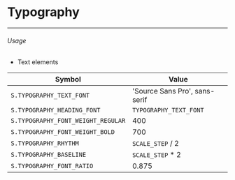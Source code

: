 # Typography

---

###### Usage

- Text elements

| Symbol                             | Value                         |
| ---------------------------------- | ----------------------------- |
| `S.TYPOGRAPHY_TEXT_FONT`           | 'Source Sans Pro', sans-serif |
| `S.TYPOGRAPHY_HEADING_FONT`        | `TYPOGRAPHY_TEXT_FONT`        |
| `S.TYPOGRAPHY_FONT_WEIGHT_REGULAR` | 400                           |
| `S.TYPOGRAPHY_FONT_WEIGHT_BOLD`    | 700                           |
| `S.TYPOGRAPHY_RHYTHM`              | `SCALE_STEP` / 2              |
| `S.TYPOGRAPHY_BASELINE`            | `SCALE_STEP` \* 2             |
| `S.TYPOGRAPHY_FONT_RATIO`          | 0.875                         |

